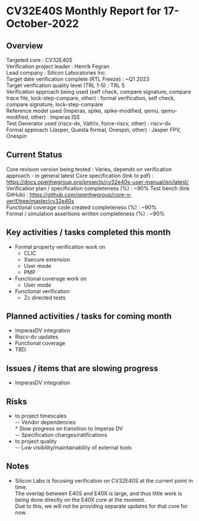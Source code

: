 
[comment]: # "this template is for core verification projects"

# CV32E40S Monthly Report for 17-October-2022

## Overview
Targeted core :  CV32E40S  
Verification project leader : Henrik Fegran  
Lead company :  Silicon Laboratories Inc.  
Target date verification complete (RTL Freeze) :  ~Q1 2023  
Target verification quality level (TRL 1-5) :    TRL 5  
Verification approach being used (self check, compare signature, compare trace file, lock-step-compare, other) :  formal verification, self check, compare signature, lock-step-compare  
Reference model used (Imperas, spike, spike-modified, qemu, qemu-modified, other) :  Imperas ISS  
Test Generator used (riscv-dv, Valtrix, force-riscv, other) :  riscv-dv  
Formal approach (Jasper, Questa formal, Onespin, other) : Jasper FPV, Onespin  

## Current Status
Core revision version being tested : Varies, depends on verification approach - in general latest 
Core specification (link to pdf) :  https://docs.openhwgroup.org/projects/cv32e40s-user-manual/en/latest/  
Verification plan / specification completeness (%) : ~90% 
Test bench (link GitHub) : https://github.com/openhwgroup/core-v-verif/tree/master/cv32e40s  
Functional coverage code created completeness (%) :  ~90%  
Formal / simulation assertions written completeness (%) :  ~90%  

## Key activities / tasks completed this month
- Formal property verification work on  
   * CLIC  
   * Xsecure extension  
   * User mode  
   * PMP  
- Functional coverage work on  
   * User mode  
- Functional verification  
   * Zc directed tests  

## Planned activities / tasks for coming month
- ImperasDV integration  
- Riscv-dv updates  
- Functional coverage  
- TBD.  

## Issues / items that are slowing progress
- ImperasDV integration  

## Risks
- to project timescales    
	-- Vendor dependencies  
      * Slow progress on transition to Imperas DV  
   -- Specification changes/ratifications  
- to project quality    
	-- Low visibility/maintainability of external tools  

## Notes
- Silicon Labs is focusing verification on CV32E40S at the current point in time.   
The overlap between E40S and E40X is large, and thus little work is being done directly on the E40X core at the moment.   
Due to this, we will not be providing separate updates for that core for now.  

#
